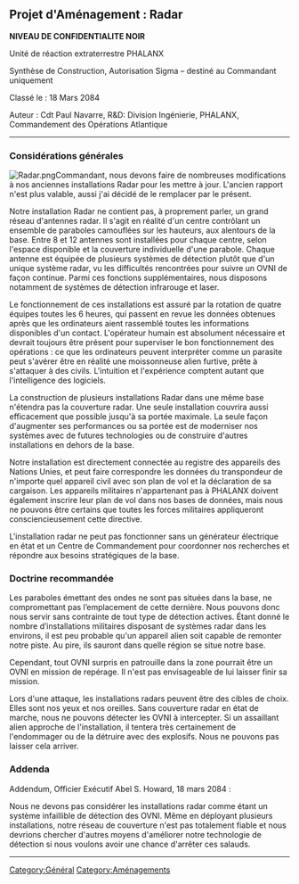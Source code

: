 ## Projet d'Aménagement : Radar

**NIVEAU DE CONFIDENTIALITE NOIR**

Unité de réaction extraterrestre PHALANX

Synthèse de Construction, Autorisation Sigma – destiné au Commandant
uniquement

Classé le : 18 Mars 2084

Auteur : Cdt Paul Navarre, R&D: Division Ingénierie, PHALANX,
Commandement des Opérations Atlantique

------------------------------------------------------------------------

### Considérations générales

![](Radar.png "Radar.png")Commandant, nous devons faire de nombreuses
modifications à nos anciennes installations Radar pour les mettre à
jour. L'ancien rapport n'est plus valable, aussi j'ai décidé de le
remplacer par le présent.

Notre installation Radar ne contient pas, à proprement parler, un grand
réseau d'antennes radar. Il s'agit en réalité d'un centre contrôlant un
ensemble de paraboles camouflées sur les hauteurs, aux alentours de la
base. Entre 8 et 12 antennes sont installées pour chaque centre, selon
l'espace disponible et la couverture individuelle d'une parabole. Chaque
antenne est équipée de plusieurs systèmes de détection plutôt que d'un
unique système radar, vu les difficultés rencontrées pour suivre un OVNI
de façon continue. Parmi ces fonctions supplémentaires, nous disposons
notamment de systèmes de détection infrarouge et laser.

Le fonctionnement de ces installations est assuré par la rotation de
quatre équipes toutes les 6 heures, qui passent en revue les données
obtenues après que les ordinateurs aient rassemblé toutes les
informations disponibles d'un contact. L'opérateur humain est absolument
nécessaire et devrait toujours être présent pour superviser le bon
fonctionnement des opérations : ce que les ordinateurs peuvent
interpréter comme un parasite peut s'avérer être en réalité une
moissonneuse alien furtive, prête à s'attaquer à des civils. L'intuition
et l'expérience comptent autant que l'intelligence des logiciels.

La construction de plusieurs installations Radar dans une même base
n'étendra pas la couverture radar. Une seule installation couvrira aussi
efficacement que possible jusqu'à sa portée maximale. La seule façon
d'augmenter ses performances ou sa portée est de moderniser nos systèmes
avec de futures technologies ou de construire d'autres installations en
dehors de la base.

Notre installation est directement connectée au registre des appareils
des Nations Unies, et peut faire correspondre les données du
transpondeur de n'importe quel appareil civil avec son plan de vol et la
déclaration de sa cargaison. Les appareils militaires n'appartenant pas
à PHALANX doivent également inscrire leur plan de vol dans nos bases de
données, mais nous ne pouvons être certains que toutes les forces
militaires appliqueront consciencieusement cette directive.

L'installation radar ne peut pas fonctionner sans un générateur
électrique en état et un Centre de Commandement pour coordonner nos
recherches et répondre aux besoins stratégiques de la base.

### Doctrine recommandée

Les paraboles émettant des ondes ne sont pas situées dans la base, ne
compromettant pas l’emplacement de cette dernière. Nous pouvons donc
nous servir sans contrainte de tout type de détection actives. Étant
donné le nombre d’installations militaires disposant de systèmes radar
dans les environs, il est peu probable qu'un appareil alien soit capable
de remonter notre piste. Au pire, ils sauront dans quelle région se
situe notre base.

Cependant, tout OVNI surpris en patrouille dans la zone pourrait être un
OVNI en mission de repérage. Il n'est pas envisageable de lui laisser
finir sa mission.

Lors d'une attaque, les installations radars peuvent être des cibles de
choix. Elles sont nos yeux et nos oreilles. Sans couverture radar en
état de marche, nous ne pouvons détecter les OVNI à intercepter. Si un
assaillant alien approche de l'installation, il tentera très
certainement de l'endommager ou de la détruire avec des explosifs. Nous
ne pouvons pas laisser cela arriver.

### Addenda

Addendum, Officier Exécutif Abel S. Howard, 18 mars 2084 :

Nous ne devons pas considérer les installations radar comme étant un
système infaillible de détection des OVNI. Même en déployant plusieurs
installations, notre réseau de couverture n'est pas totalement fiable et
nous devrions chercher d'autres moyens d'améliorer notre technologie de
détection si nous voulons avoir une chance d'arrêter ces salauds.

------------------------------------------------------------------------

[Category:Général](Category:Général "wikilink")
[Category:Aménagements](Category:Aménagements "wikilink")